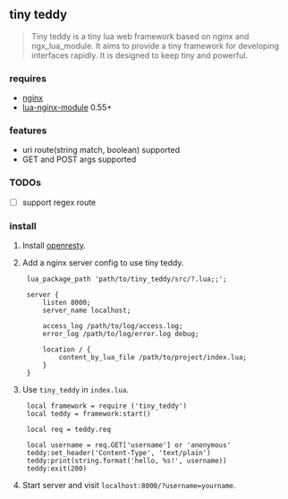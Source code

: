 ## tiny teddy

> Tiny teddy is a tiny lua web framework based on nginx and ngx_lua_module. It aims to provide a tiny framework for developing interfaces rapidly. It is designed to keep tiny and powerful.

### requires

* [nginx](http://nginx.org/)
* [lua-nginx-module](https://github.com/openresty/lua-nginx-module) 0.55+

### features

* uri route(string match, boolean) supported
* GET and POST args supported

### TODOs

* [ ] support regex route

### install

1. Install [openresty](http://openresty.org/en/).

2. Add a nginx server config to use tiny teddy.

        lua_package_path 'path/to/tiny_teddy/src/?.lua;;';

        server {
            listen 8000;
            server_name localhost;

            access_log /path/to/log/access.log;
            error_log /path/to/log/error.log debug;

            location / {
                content_by_lua_file /path/to/project/index.lua;
            }
        }

3. Use `tiny_teddy` in `index.lua`.

        local framework = require ('tiny_teddy')
        local teddy = framework:start()

        local req = teddy.req

        local username = req.GET['username'] or 'anonymous'
        teddy:set_header('Content-Type', 'text/plain')
        teddy:print(string.format('hello, %s!', username))
        teddy:exit(200)

4. Start server and visit `localhost:8000/?username=yourname`.

